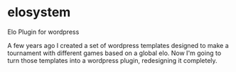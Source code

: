 # elosystem
 Elo Plugin for wordpress

A few years ago I created a set of wordpress templates designed to make a tournament with different games based on a global elo.
Now I'm going to turn those templates into a wordpress plugin, redesigning it completely.
